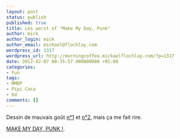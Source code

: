 ```yaml
---
layout: post
status: publish
published: true
title: Les worst of "Make My Day, Punk"
author: mick
author_login: mick
author_email: mickael@flochlay.com
wordpress_id: 1317
wordpress_url: http://morningcoffee.mickaelflochlay.com/?p=1317
date: 2012-02-07 08:35:57.000000000 +01:00
categories:
- Fun
tags:
- MMDP
- Pipi Caca
- bd
comments: []
---
```

Dessin de mauvais goût <a href="http://mmdpunk.tumblr.com/post/17085814127">n°1</a> et <a href="http://mmdpunk.tumblr.com/post/17142715980">n°2</a>, mais ça me fait rire.

<a href="http://mmdpunk.tumblr.com/post/17085814127">MAKE MY DAY, PUNK !</a>.
